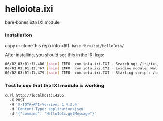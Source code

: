 # helloiota.ixi
bare-bones iota IXI module


### Installation

copy or clone this repo into `<IRI base dir>/ixi/HelloIota/`

After installing, you should see this in the IRI logs:

```bash
06/02 03:01:11.406 [main] INFO  com.iota.iri.IXI - Searching: /iri/ixi/HelloIota
06/02 03:01:11.467 [main] INFO  com.iota.iri.IXI - Loading module: HelloIota
06/02 03:01:11.479 [main] INFO  com.iota.iri.IXI - Starting script: /iri/ixi/HelloIota/index.js
```


### Test to see that the IXI module is working

```bash
curl http://localhost:14265 
  -X POST 
  -H 'X-IOTA-API-Version: 1.4.2.4' 
  -H 'Content-Type: application/json'   
  -d '{"command": "HelloIota.getMessage"}'
```

